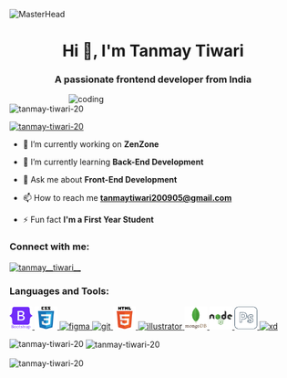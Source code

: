![MasterHead](https://www.google.com/url?sa=i&url=https%3A%2F%2Fwww.reddit.com%2Fr%2FCyberpunk%2Fcomments%2F17orhba%2Fcoding_by_pixel_jeff%2F&psig=AOvVaw35V-9mT8KFxHI-IKsqEpgz&ust=1714117247569000&source=images&cd=vfe&opi=89978449&ved=0CBEQjRxqFwoTCJDen7_u3IUDFQAAAAAdAAAAABAx)
<h1 align="center">Hi 👋, I'm Tanmay Tiwari</h1>
<h3 align="center">A passionate frontend developer from India</h3>
<img align="right" alt="coding" width="400" src="https://www.google.com/url?sa=i&url=https%3A%2F%2Fgithub.com%2FAnmol-Baranwal%2FCool-GIFs-For-GitHub&psig=AOvVaw35V-9mT8KFxHI-IKsqEpgz&ust=1714117247569000&source=images&cd=vfe&opi=89978449&ved=0CBEQjRxqFwoTCJDen7_u3IUDFQAAAAAdAAAAABAZ">

<p align="left"> <img src="https://komarev.com/ghpvc/?username=tanmay-tiwari-20&label=Profile%20views&color=0e75b6&style=flat" alt="tanmay-tiwari-20" /> </p>

<p align="left"> <a href="https://github.com/ryo-ma/github-profile-trophy"><img src="https://github-profile-trophy.vercel.app/?username=tanmay-tiwari-20" alt="tanmay-tiwari-20" /></a> </p>

- 🔭 I’m currently working on **ZenZone**

- 🌱 I’m currently learning **Back-End Development**

- 💬 Ask me about **Front-End Development**

- 📫 How to reach me **tanmaytiwari200905@gmail.com**

- ⚡ Fun fact **I'm a First Year Student**

<h3 align="left">Connect with me:</h3>
<p align="left">
<a href="https://instagram.com/tanmay__tiwari__" target="blank"><img align="center" src="https://raw.githubusercontent.com/rahuldkjain/github-profile-readme-generator/master/src/images/icons/Social/instagram.svg" alt="tanmay__tiwari__" height="30" width="40" /></a>
</p>

<h3 align="left">Languages and Tools:</h3>
<p align="left"> <a href="https://getbootstrap.com" target="_blank" rel="noreferrer"> <img src="https://raw.githubusercontent.com/devicons/devicon/master/icons/bootstrap/bootstrap-plain-wordmark.svg" alt="bootstrap" width="40" height="40"/> </a> <a href="https://www.w3schools.com/css/" target="_blank" rel="noreferrer"> <img src="https://raw.githubusercontent.com/devicons/devicon/master/icons/css3/css3-original-wordmark.svg" alt="css3" width="40" height="40"/> </a> <a href="https://www.figma.com/" target="_blank" rel="noreferrer"> <img src="https://www.vectorlogo.zone/logos/figma/figma-icon.svg" alt="figma" width="40" height="40"/> </a> <a href="https://git-scm.com/" target="_blank" rel="noreferrer"> <img src="https://www.vectorlogo.zone/logos/git-scm/git-scm-icon.svg" alt="git" width="40" height="40"/> </a> <a href="https://www.w3.org/html/" target="_blank" rel="noreferrer"> <img src="https://raw.githubusercontent.com/devicons/devicon/master/icons/html5/html5-original-wordmark.svg" alt="html5" width="40" height="40"/> </a> <a href="https://www.adobe.com/in/products/illustrator.html" target="_blank" rel="noreferrer"> <img src="https://www.vectorlogo.zone/logos/adobe_illustrator/adobe_illustrator-icon.svg" alt="illustrator" width="40" height="40"/> </a> <a href="https://www.mongodb.com/" target="_blank" rel="noreferrer"> <img src="https://raw.githubusercontent.com/devicons/devicon/master/icons/mongodb/mongodb-original-wordmark.svg" alt="mongodb" width="40" height="40"/> </a> <a href="https://nodejs.org" target="_blank" rel="noreferrer"> <img src="https://raw.githubusercontent.com/devicons/devicon/master/icons/nodejs/nodejs-original-wordmark.svg" alt="nodejs" width="40" height="40"/> </a> <a href="https://www.photoshop.com/en" target="_blank" rel="noreferrer"> <img src="https://raw.githubusercontent.com/devicons/devicon/master/icons/photoshop/photoshop-line.svg" alt="photoshop" width="40" height="40"/> </a> <a href="https://www.adobe.com/products/xd.html" target="_blank" rel="noreferrer"> <img src="https://cdn.worldvectorlogo.com/logos/adobe-xd.svg" alt="xd" width="40" height="40"/> </a> </p>

<p><img align="left" src="https://github-readme-stats.vercel.app/api/top-langs?username=tanmay-tiwari-20&show_icons=true&locale=en&layout=compact" alt="tanmay-tiwari-20" /></p>

<p>&nbsp;<img align="center" src="https://github-readme-stats.vercel.app/api?username=tanmay-tiwari-20&show_icons=true&locale=en" alt="tanmay-tiwari-20" /></p>

<p><img align="center" src="https://github-readme-streak-stats.herokuapp.com/?user=tanmay-tiwari-20&" alt="tanmay-tiwari-20" /></p>
